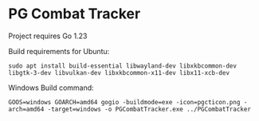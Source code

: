 # PG Combat Tracker

Project requires Go 1.23

Build requirements for Ubuntu:
```shell
sudo apt install build-essential libwayland-dev libxkbcommon-dev libgtk-3-dev libvulkan-dev libxkbcommon-x11-dev libx11-xcb-dev 
```

Windows Build command:
```shell
GOOS=windows GOARCH=amd64 gogio -buildmode=exe -icon=pgcticon.png -arch=amd64 -target=windows -o PGCombatTracker.exe ../PGCombatTracker
```